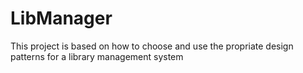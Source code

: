 # LibManager
This project is based on how to choose and use the propriate design patterns for a library management system
